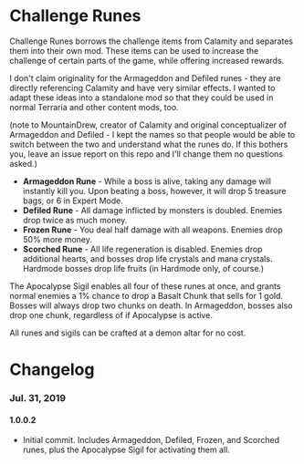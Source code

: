# Challenge Runes 
Challenge Runes borrows the challenge items from Calamity and separates them into their own mod. These items can be used to increase the challenge of certain parts of the game, while offering increased rewards.

I don't claim originality for the Armageddon and Defiled runes - they are directly referencing Calamity and have very similar effects. I wanted to adapt these ideas into a standalone mod so that they could be used in normal Terraria and other content mods, too.

(note to MountainDrew, creator of Calamity and original conceptualizer of Armageddon and Defiled - I kept the names so that people would be able to switch between the two and understand what the runes do. If this bothers you, leave an issue report on this repo and I'll change them no questions asked.)

* **Armageddon Rune** - While a boss is alive, taking any damage will instantly kill you. Upon beating a boss, however, it will drop 5 treasure bags, or 6 in Expert Mode.
* **Defiled Rune** - All damage inflicted by monsters is doubled. Enemies drop twice as much money.
* **Frozen Rune** - You deal half damage with all weapons. Enemies drop 50% more money.
* **Scorched Rune** - All life regeneration is disabled. Enemies drop additional hearts, and bosses drop life crystals and mana crystals. Hardmode bosses drop life fruits (in Hardmode only, of course.)

The Apocalypse Sigil enables all four of these runes at once, and grants normal enemies a 1% chance to drop a Basalt Chunk that sells for 1 gold. Bosses will always drop two chunks on death. In Armageddon, bosses also drop one chunk, regardless of if Apocalypse is active.

All runes and sigils can be crafted at a demon altar for no cost.

# Changelog

### Jul. 31, 2019

#### 1.0.0.2

* Initial commit. Includes Armageddon, Defiled, Frozen, and Scorched runes, plus the Apocalypse Sigil for activating them all.